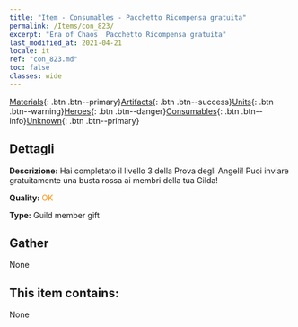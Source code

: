 ```yaml
---
title: "Item - Consumables - Pacchetto Ricompensa gratuita"
permalink: /Items/con_823/
excerpt: "Era of Chaos  Pacchetto Ricompensa gratuita"
last_modified_at: 2021-04-21
locale: it
ref: "con_823.md"
toc: false
classes: wide
---
```

 [Materials](/it/Items/){: .btn .btn--primary}[Artifacts](/it/Items/Artifacts/){: .btn .btn--success}[Units](/it/Items/Units/){: .btn .btn--warning}[Heroes](/it/Items/Heroes/){: .btn .btn--danger}[Consumables](/it/Items/Consumables/){: .btn .btn--info}[Unknown](/it/Items/Unknown/){: .btn .btn--primary}

## Dettagli
 **Descrizione:** Hai completato il livello 3 della Prova degli Angeli! Puoi inviare gratuitamente una busta rossa ai membri della tua Gilda!

 **Quality:** <span style="color: #FF8C00">OK</span>

 **Type:** Guild member gift

## Gather

  None

## This item contains:

  None

